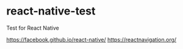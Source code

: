 # react-native-test
Test for React Native

https://facebook.github.io/react-native/
https://reactnavigation.org/

